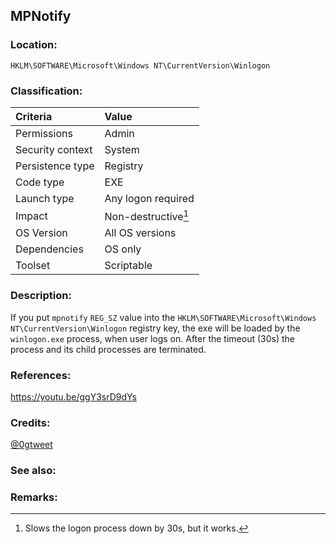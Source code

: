 ## MPNotify <!-- general "title" of the persistence. Good to be unique. -->
<!-- separate sections by two empty lines -->
<!-- do not remove empty sections  -->


### Location: <!-- where to find it -->
`HKLM\SOFTWARE\Microsoft\Windows NT\CurrentVersion\Winlogon`


### Classification: <!-- see "how it works" document. Empty lime must go next. -->

|Criteria|Value|
|:---|:---|
|Permissions|Admin|
|Security context| System |
|Persistence type| Registry |
|Code type|EXE|
|Launch type|Any logon required|
|Impact|Non-destructive[^1]|
|OS Version|All OS versions|
|Dependencies|OS only|
|Toolset|Scriptable|


### Description:<!-- add two EOLs or two spaces at the end of line to create a line break -->
If you put `mpnotify` `REG_SZ` value into the `HKLM\SOFTWARE\Microsoft\Windows NT\CurrentVersion\Winlogon` registry key, the exe will be loaded by the `winlogon.exe` process, when user logs on. After the timeout (30s) the process and its child processes are terminated.

### References: <!-- use <...> or [abc](https://...) syntax. Prepend with "- " when more than one -->
<https://youtu.be/ggY3srD9dYs>


### Credits: <!-- use [abc](https://...) syntax. Prepend with "- " when more than one. -->
[@0gtweet](https://twitter.com/0gtweet)

### See also: <!-- if refering to the same repo, use [Name](file.md) syntax. -->
<!-- prepend with "- " if more than one -->


### Remarks: <!-- see the usage in the "classification" section. Use only 1:1 references i.e. not refering to the same footnote from two different places -->
[^1]: Slows the logon process down by 30s, but it works.

